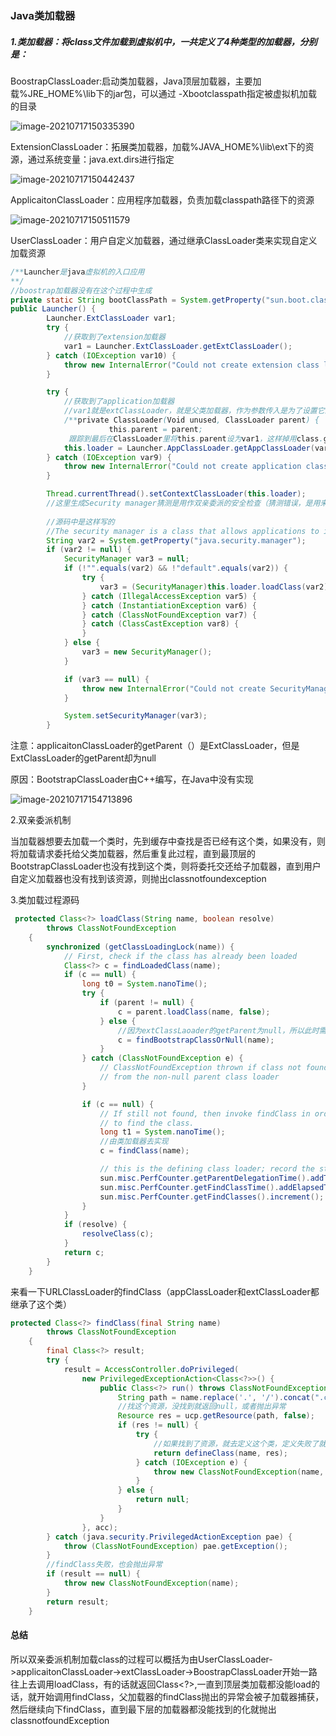### Java类加载器

##### 1.类加载器：将class文件加载到虚拟机中，一共定义了4种类型的加载器，分别是：

BoostrapClassLoader:启动类加载器，Java顶层加载器，主要加载%JRE_HOME%\lib下的jar包，可以通过 -Xbootclasspath指定被虚拟机加载的目录

![image-20210717150335390](C:\Users\661572\AppData\Roaming\Typora\typora-user-images\image-20210717150335390.png)

ExtensionClassLoader：拓展类加载器，加载%JAVA_HOME%\lib\ext下的资源，通过系统变量：java.ext.dirs进行指定

![image-20210717150442437](C:\Users\661572\AppData\Roaming\Typora\typora-user-images\image-20210717150442437.png)

ApplicaitonClassLoader：应用程序加载器，负责加载classpath路径下的资源

![image-20210717150511579](C:\Users\661572\AppData\Roaming\Typora\typora-user-images\image-20210717150511579.png)

UserClassLoader：用户自定义加载器，通过继承ClassLoader类来实现自定义加载资源

```java
/**Launcher是java虚拟机的入口应用
**/
//boostrap加载器没有在这个过程中生成
private static String bootClassPath = System.getProperty("sun.boot.class.path");
public Launcher() {
        Launcher.ExtClassLoader var1;
        try {
            //获取到了extension加载器
            var1 = Launcher.ExtClassLoader.getExtClassLoader();
        } catch (IOException var10) {
            throw new InternalError("Could not create extension class loader", var10);
        }

        try {
            //获取到了application加载器
            //var1就是extClassLoader，就是父类加载器，作为参数传入是为了设置它的父类加载器
            /**private ClassLoader(Void unused, ClassLoader parent) {
        	          this.parent = parent;
        	 跟踪到最后在ClassLoader里将this.parent设为var1，这样掉用class.getClassLoader.getParent**/
            this.loader = Launcher.AppClassLoader.getAppClassLoader(var1);
        } catch (IOException var9) {
            throw new InternalError("Could not create application class loader", var9);
        }

        Thread.currentThread().setContextClassLoader(this.loader);
    	//这里生成Security manager猜测是用作双亲委派的安全检查（猜测错误，是用来检查是否有权限创建加载器）
    	
    	//源码中是这样写的
        //The security manager is a class that allows applications to implement a security policy. It allows an application to determine, before performing a possibly unsafe or sensitive operation, what the operation is and whether it is being attempted in a security context that allows the operation to be performed. The application can allow or disallow the operation.
        String var2 = System.getProperty("java.security.manager");
        if (var2 != null) {
            SecurityManager var3 = null;
            if (!"".equals(var2) && !"default".equals(var2)) {
                try {
                    var3 = (SecurityManager)this.loader.loadClass(var2).newInstance();
                } catch (IllegalAccessException var5) {
                } catch (InstantiationException var6) {
                } catch (ClassNotFoundException var7) {
                } catch (ClassCastException var8) {
                }
            } else {
                var3 = new SecurityManager();
            }

            if (var3 == null) {
                throw new InternalError("Could not create SecurityManager: " + var2);
            }

            System.setSecurityManager(var3);
        }
```

注意：applicaitonClassLoader的getParent（）是ExtClassLoader，但是ExtClassLoader的getParent却为null

原因：BootstrapClassLoader由C++编写，在Java中没有实现

![image-20210717154713896](C:\Users\661572\AppData\Roaming\Typora\typora-user-images\image-20210717154713896.png)

2.双亲委派机制

当加载器想要去加载一个类时，先到缓存中查找是否已经有这个类，如果没有，则将加载请求委托给父类加载器，然后重复此过程，直到最顶层的BootstrapClassLoader也没有找到这个类，则将委托交还给子加载器，直到用户自定义加载器也没有找到该资源，则抛出classnotfoundexception

3.类加载过程源码

```java
 protected Class<?> loadClass(String name, boolean resolve)
        throws ClassNotFoundException
    {
        synchronized (getClassLoadingLock(name)) {
            // First, check if the class has already been loaded
            Class<?> c = findLoadedClass(name);
            if (c == null) {
                long t0 = System.nanoTime();
                try {
                    if (parent != null) {
                        c = parent.loadClass(name, false);
                    } else {
                        //因为extClassLaoader的getParent为null，所以此时需要去找Bootstrap
                        c = findBootstrapClassOrNull(name);
                    }
                } catch (ClassNotFoundException e) {
                    // ClassNotFoundException thrown if class not found
                    // from the non-null parent class loader
                }

                if (c == null) {
                    // If still not found, then invoke findClass in order
                    // to find the class.
                    long t1 = System.nanoTime();
                    //由类加载器去实现
                    c = findClass(name);

                    // this is the defining class loader; record the stats
                    sun.misc.PerfCounter.getParentDelegationTime().addTime(t1 - t0);
                    sun.misc.PerfCounter.getFindClassTime().addElapsedTimeFrom(t1);
                    sun.misc.PerfCounter.getFindClasses().increment();
                }
            }
            if (resolve) {
                resolveClass(c);
            }
            return c;
        }
    }
```

来看一下URLClassLoader的findClass（appClassLoader和extClassLoader都继承了这个类）

```java
protected Class<?> findClass(final String name)
        throws ClassNotFoundException
    {
        final Class<?> result;
        try {
            result = AccessController.doPrivileged(
                new PrivilegedExceptionAction<Class<?>>() {
                    public Class<?> run() throws ClassNotFoundException {
                        String path = name.replace('.', '/').concat(".class");
                        //找这个资源，没找到就返回null，或者抛出异常
                        Resource res = ucp.getResource(path, false);
                        if (res != null) {
                            try {
                                //如果找到了资源，就去定义这个类，定义失败了就抛出异常
                                return defineClass(name, res);
                            } catch (IOException e) {
                                throw new ClassNotFoundException(name, e);
                            }
                        } else {
                            return null;
                        }
                    }
                }, acc);
        } catch (java.security.PrivilegedActionException pae) {
            throw (ClassNotFoundException) pae.getException();
        }
    	//findClass失败，也会抛出异常
        if (result == null) {
            throw new ClassNotFoundException(name);
        }
        return result;
    }
```

#### 总结

所以双亲委派机制加载class的过程可以概括为由UserClassLoader->applicaitonClassLoader->extClassLoader->BoostrapClassLoader开始一路往上去调用loadClass，有的话就返回Class<?>,一直到顶层类加载都没能load的话，就开始调用findClass，父加载器的findClass抛出的异常会被子加载器捕获，然后继续向下findClass，直到最下层的加载器都没能找到的化就抛出classnotfoundException


